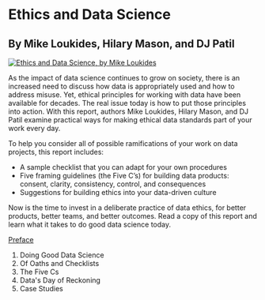 # Ethics and Data Science
## By Mike Loukides, Hilary Mason, and DJ Patil
	  
[![Ethics and Data Science, by Mike Loukides](http://akamaicovers.oreilly.com/images/9781492043874/cat.gif)](https://www.safaribooksonline.com/library/view/title/9781492043898//)
	  
As the impact of data science continues to grow on society, there is an increased need to discuss how data is appropriately used and how to address misuse. Yet, ethical principles for working with data have been available for decades. The real issue today is how to put those principles into action. With this report, authors Mike Loukides, Hilary Mason, and DJ Patil examine practical ways for making ethical data standards part of your work every day.

To help you consider all of possible ramifications of your work on data projects, this report includes:

* A sample checklist that you can adapt for your own procedures
* Five framing guidelines (the Five C’s) for building data products: consent, clarity, consistency, control, and consequences
* Suggestions for building ethics into your data-driven culture

Now is the time to invest in a deliberate practice of data ethics, for better products, better teams, and better outcomes. Read a copy of this report and learn what it takes to do good data science today.

[Preface](https://resources.oreilly.com/examples/0636920203964/blob/master/preface.md)
1. Doing Good Data Science
2. Of Oaths and Checklists
3. The Five Cs
4. Data's Day of Reckoning
5. Case Studies